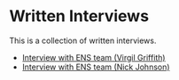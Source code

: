 # Written Interviews

This is a collection of written interviews.

* [Interview with ENS team (Virgil Griffith)](https://medium.com/the-ethereum-name-service/interview-with-ens-team-virgil-griffith-4dd1dcf9d13f)
* [Interview with ENS team (Nick Johnson)](https://medium.com/the-ethereum-name-service/interview-with-ens-team-nick-johnson-d98fb296d228)
